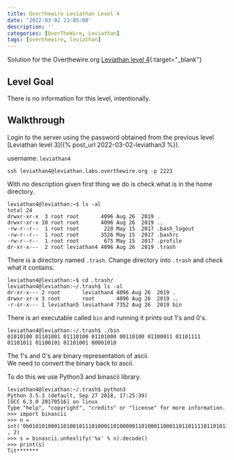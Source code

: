 ```yaml
---
title: Overthewire Leviathan Level 4
date: '2022-03-02 23:05:00'
description: ''
categories: [OverTheWire, Leviathan]
tags: [overthewire, leviathan]
---
```


Solution for the Overthewire.org [Leviathan level 4](https://overthewire.org/wargames/leviathan/leviathan4.html){:target="\_blank"}

## Level Goal  

There is no information for this level, intentionally.

## Walkthrough

Login to the server using the password obtained from the previous level [Leviathan level 3]({% post_url 2022-03-02-leviathan3 %}).

username: `leviathan4`

```ssh
ssh leviathan4@leviathan.labs.overthewire.org -p 2223
```

With no description given first thing we do is check what is in the home directory.

```shell
leviathan4@leviathan:~$ ls -al
total 24
drwxr-xr-x  3 root root       4096 Aug 26  2019 .
drwxr-xr-x 10 root root       4096 Aug 26  2019 ..
-rw-r--r--  1 root root        220 May 15  2017 .bash_logout
-rw-r--r--  1 root root       3526 May 15  2017 .bashrc
-rw-r--r--  1 root root        675 May 15  2017 .profile
dr-xr-x---  2 root leviathan4 4096 Aug 26  2019 .trash
```

There is a directory named `.trash`.
Change directory into `.trash` and check what it contains.

```shell
leviathan4@leviathan:~$ cd .trash/
leviathan4@leviathan:~/.trash$ ls -al
dr-xr-x--- 2 root       leviathan4 4096 Aug 26  2019 .
drwxr-xr-x 3 root       root       4096 Aug 26  2019 ..
-r-sr-x--- 1 leviathan5 leviathan4 7352 Aug 26  2019 bin
```

There is an executable called `bin` and running it prints out 1's and 0's.

```shell
leviathan4@leviathan:~/.trash$ ./bin
01010100 01101001 01110100 01101000 00110100 01100011 01101111 01101011 01100101 01101001 00001010
```

The 1's and 0's are binary representation of ascii.  
We need to convert the binary back to ascii.

To do this we use Python3 and binascii library.

```shell
leviathan4@leviathan:~/.trash$ python3
Python 3.5.3 (default, Sep 27 2018, 17:25:39) 
[GCC 6.3.0 20170516] on linux
Type "help", "copyright", "credits" or "license" for more information.
>>> import binascii
>>> n = int('0b0101010001101001011101000110100000110100011000110110111101101011011001010110100100001010' , 2)
>>> s = binascii.unhexlify('%x' % n).decode()
>>> print(s)
Tit*******
```
